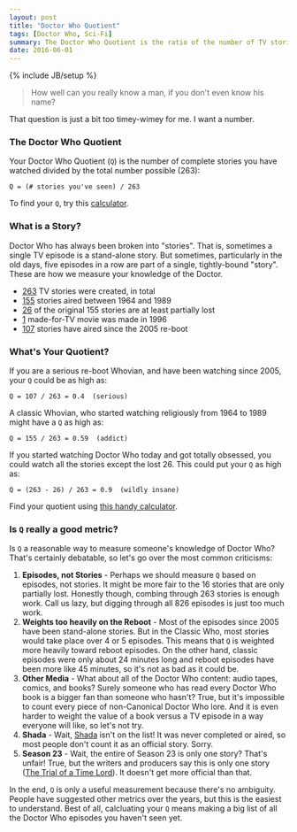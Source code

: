 ```yaml
---
layout: post
title: "Doctor Who Quotient"
tags: [Doctor Who, Sci-Fi]
summary: The Doctor Who Quotient is the ratio of the number of TV stories you've seen to the total. It's a measure of how well you know the Doctor. It's also a way to keep track of which episodes you haven't seen yet.
date: 2016-06-01
---
```

{% include JB/setup %}

> How well can you really know a man, if you don't even know his name?

That question is just a bit too timey-wimey for me. I want a number.

### The Doctor Who Quotient

Your Doctor Who Quotient (`Q`) is the number of complete stories you have watched divided by the total number possible (263):

    Q = (# stories you've seen) / 263

To find your `Q`, try this [calculator](/q.html).

### What is a Story?

Doctor Who has always been broken into "stories". That is, sometimes a single TV episode is a stand-alone story. But sometimes, particularly in the old days, five episodes in a row are part of a single, tightly-bound "story". These are how we measure your knowledge of the Doctor.

* [263](https://en.wikipedia.org/wiki/List_of_Doctor_Who_serials#Series_overview) TV stories were created, in total
* [155](https://en.wikipedia.org/wiki/List_of_Doctor_Who_serials#First_Doctor) stories aired between 1964 and 1989
* [26](https://en.wikipedia.org/wiki/Doctor_Who_missing_episodes) of the original 155 stories are at least partially lost
* [1](https://en.wikipedia.org/wiki/Doctor_Who_%28film%29) made-for-TV movie was made in 1996
* [107](https://en.wikipedia.org/wiki/List_of_Doctor_Who_serials#Ninth_Doctor) stories have aired since the 2005 re-boot

### What's Your Quotient?

If you are a serious re-boot Whovian, and have been watching since 2005, your `Q` could be as high as:

    Q = 107 / 263 = 0.4  (serious)

A classic Whovian, who started watching religiously from 1964 to 1989 might have a `Q` as high as:

    Q = 155 / 263 = 0.59  (addict)

If you started watching Doctor Who today and got totally obsessed, you could watch all the stories except the lost 26. This could put your `Q` as high as:

    Q = (263 - 26) / 263 = 0.9  (wildly insane)

Find your quotient using [this handy calculator](/q.html).

### Is `Q` really a good metric?

Is `Q` a reasonable way to measure someone's knowledge of Doctor Who? That's certainly debatable, so let's go over the most common criticisms:

1. **Episodes, not Stories** - Perhaps we should measure `Q` based on episodes, not stories. It might be more fair to the 16 stories that are only partially lost. Honestly though, combing through 263 stories is enough work. Call us lazy, but digging through all 826 episodes is just too much work.
2. **Weights too heavily on the Reboot** - Most of the episodes since 2005 have been stand-alone stories. But in the Classic Who, most stories would take place over 4 or 5 episodes. This means that `Q` is weighted more heavily toward reboot episodes. On the other hand, classic episodes were only about 24 minutes long and reboot episodes have been more like 45 minutes, so it's not as bad as it could be.
3. **Other Media** - What about all of the Doctor Who content: audio tapes, comics, and books? Surely someone who has read every Doctor Who book is a bigger fan than someone who hasn't? True, but it's impossible to count every piece of non-Canonical Doctor Who lore. And it is even harder to weight the value of a book versus a TV episode in a way everyone will like, so let's not try.
4. **Shada** - Wait, [Shada](https://en.wikipedia.org/wiki/Shada) isn't on the list! It was never completed or aired, so most people don't count it as an official story. Sorry.
5. **Season 23** - Wait, the entire of Season 23 is only one story? That's unfair! True, but the writers and producers say this is only one story ([The Trial of a Time Lord](https://en.wikipedia.org/wiki/The_Trial_of_a_Time_Lord)). It doesn't get more official than that.

In the end, `Q` is only a useful measurement because there's no ambiguity. People have suggested other metrics over the years, but this is the easiest to understand. Best of all, calcluating your `Q` means making a big list of all the Doctor Who episodes you haven't seen yet.
